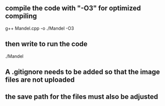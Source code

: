 ## compile the code with "-O3" for optimized compiling
g++ Mandel.cpp -o ./Mandel -O3
## then write to run the code
./Mandel
## A .gitignore needs to be added so that the image files are not uploaded
## the save path for the files must also be adjusted
